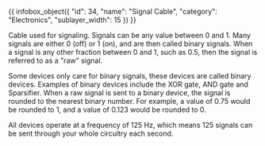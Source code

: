 {{ infobox_object({
	"id": 34,
	"name": "Signal Cable",
	"category": "Electronics",
	"sublayer_width": 15
}) }}

Cable used for signaling. Signals can be any value between 0 and 1. Many signals are either 0 (off) or 1 (on), and are then called binary signals. When a signal is any other fraction between 0 and 1, such as 0.5, then the signal is referred to as a "raw" signal.

Some devices only care for binary signals, these devices are called binary devices. Examples of binary devices include the XOR gate, AND gate and Sparsifier. When a raw signal is sent to a binary device, the signal is rounded to the nearest binary number. For example, a value of 0.75 would be rounded to 1, and a value of 0.123 would be rounded to 0.

All devices operate at a frequency of 125 Hz, which means 125 signals can be sent through your whole circuitry each second.
